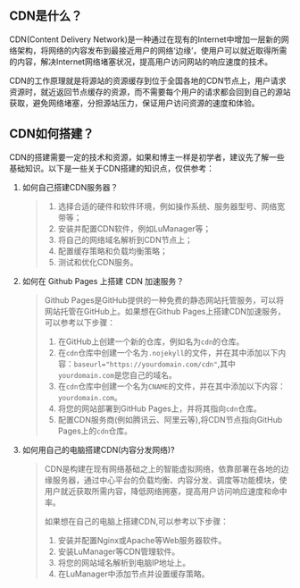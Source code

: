 ## CDN是什么？

CDN(Content Delivery Network)是一种通过在现有的Internet中增加一层新的网络架构，将网络的内容发布到最接近用户的网络‘边缘’，使用户可以就近取得所需的内容，解决Internet网络堵塞状况，提高用户访问网站的响应速度的技术。

CDN的工作原理就是将源站的资源缓存到位于全国各地的CDN节点上，用户请求资源时，就近返回节点缓存的资源，而不需要每个用户的请求都会回到自己的源站获取，避免网络堵塞，分担源站压力，保证用户访问资源的速度和体验。

## CDN如何搭建？

CDN的搭建需要一定的技术和资源，如果和博主一样是初学者，建议先了解一些基础知识。以下是一些关于CDN搭建的知识点，仅供参考：

1. 如何自己搭建CDN服务器？

   > 1. 选择合适的硬件和软件环境，例如操作系统、服务器型号、网络宽带等；
   > 2. 安装并配置CDN软件，例如LuManager等；
   > 3. 将自己的网络域名解析到CDN节点上；
   > 4. 配置缓存策略和负载均衡策略；
   > 5. 测试和优化CDN服务。

2. 如何在 Github Pages 上搭建 CDN 加速服务？

   > Github Pages是GitHub提供的一种免费的静态网站托管服务，可以将网站托管在GitHub上。如果想在Github Pages上搭建CDN加速服务，可以参考以下步骤：  
   >
   > 1. 在GitHub上创建一个新的仓库，例如名为`cdn`的仓库。
   > 2. 在`cdn`仓库中创建一个名为`.nojekyll`的文件，并在其中添加以下内容：`baseurl="https://yourdomain.com/cdn"`,其中`yourdomain.com`是您自己的域名。
   > 3. 在`cdn`仓库中创建一个名为`CNAME`的文件，并在其中添加以下内容：`yourdomain.com`。
   > 4. 将您的网站部署到GitHub Pages上，并将其指向`cdn`仓库。
   > 5. 配置CDN服务商(例如腾讯云、阿里云等),将CDN节点指向GitHub Pages上的`cdn`仓库。

3. 如何用自己的电脑搭建CDN(内容分发网络)?

   >CDN是构建在现有网络基础之上的智能虚拟网络，依靠部署在各地的边缘服务器，通过中心平台的负载均衡、内容分发、调度等功能模块，使用户就近获取所需内容，降低网络拥塞，提高用户访问响应速度和命中率。  
   >
   >如果想在自己的电脑上搭建CDN,可以参考以下步骤：
   >
   >1. 安装并配置Nginx或Apache等Web服务器软件。
   >2. 安装LuManager等CDN管理软件。
   >3. 将您的网站域名解析到电脑IP地址上。
   >4. 在LuManager中添加节点并设置缓存策略。

   